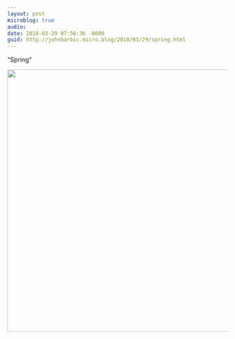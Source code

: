 ```yaml
---
layout: post
microblog: true
audio: 
date: 2018-03-29 07:56:36 -0600
guid: http://johnbarbic.micro.blog/2018/03/29/spring.html
---
```

“Spring”

<img src="http://www.barbic.com/uploads/2018/baf0ef40c4.jpg" width="600" height="599" />

